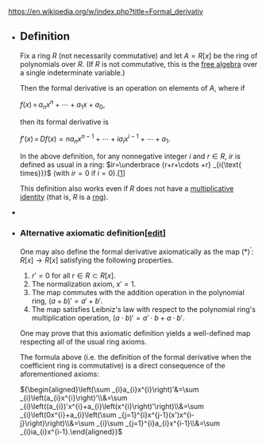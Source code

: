 https://en.wikipedia.org/w/index.php?title=Formal_derivativ

- ## Definition
  
  Fix a ring $R$ (not necessarily commutative) and let $A=R[x]$ be the ring of polynomials over $R$. (If $R$ is not commutative, this is the [free algebra](https://en.wikipedia.org/wiki/Free_algebra) over a single indeterminate variable.)
  
  Then the formal derivative is an operation on elements of $A$, where if
  
  $f(x)\,=\,a_{n}x^{n}+\cdots +a_{1}x+a_{0},$
  
  then its formal derivative is
  
  $f'(x)\,=\,Df(x)=na_{n}x^{n-1}+\cdots +ia_{i}x^{i-1}+\cdots +a_{1}.$
  
  
  In the above definition, for any nonnegative integer $i$ and $r\in R$, $ir$ is defined as usual in a ring: $ir=\underbrace {r+r+\cdots +r} _{i{\text{ times}}}$ (with $ir=0$ if $i=0$).[[1\]](https://en.wikipedia.org/wiki/Formal_derivative#cite_note-1)
  
  This definition also works even if $R$ does not have a [multiplicative identity](https://en.wikipedia.org/wiki/Identity_element) (that is, $R$ is a [rng](https://en.wikipedia.org/wiki/Rng_(algebra))).
-
- ### Alternative axiomatic definition[[edit](https://en.wikipedia.org/w/index.php?title=Formal_derivative&action=edit&section=2)]
  
  One may also define the formal derivative axiomatically as the map $(\ast )^{\prime }\colon R[x]\to R[x]$ satisfying the following properties.
  
  1. $r'=0$ for all $r\in R\subset R[x].$
  2. The normalization axiom, $x'=1.$
  3. The map commutes with the addition operation in the polynomial ring, $(a+b)'=a'+b'.$
  4. The map satisfies Leibniz's law with respect to the polynomial ring's multiplication operation, $(a\cdot b)'=a'\cdot b+a\cdot b'.$
  
  One may prove that this axiomatic definition yields a well-defined map respecting all of the usual ring axioms.
  
  The formula above (i.e. the definition of the formal derivative when the coefficient ring is commutative) is a direct consequence of the aforementioned axioms:
  
  ${\begin{aligned}\left(\sum _{i}a_{i}x^{i}\right)'&=\sum _{i}\left(a_{i}x^{i}\right)'\\&=\sum _{i}\left((a_{i})'x^{i}+a_{i}\left(x^{i}\right)'\right)\\&=\sum _{i}\left(0x^{i}+a_{i}\left(\sum _{j=1}^{i}x^{j-1}(x')x^{i-j}\right)\right)\\&=\sum _{i}\sum _{j=1}^{i}a_{i}x^{i-1}\\&=\sum _{i}ia_{i}x^{i-1}.\end{aligned}}$
